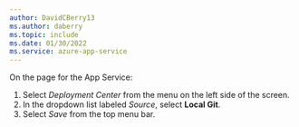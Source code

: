 ```yaml
---
author: DavidCBerry13
ms.author: daberry
ms.topic: include
ms.date: 01/30/2022
ms.service: azure-app-service
---
```

On the page for the App Service: 

1. Select *Deployment Center* from the menu on the left side of the screen.
1. In the dropdown list labeled *Source*, select **Local Git**.
1. Select *Save* from the top menu bar.